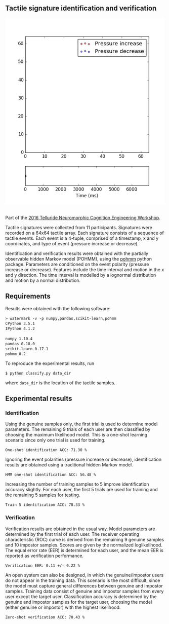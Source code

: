 ## Tactile signature identification and verification

<div align="center">
  <img src="figures/signature.gif"><br><br>
</div>

Part of the [2016 Telluride Neuromorphic Cognition Engineering Workshop](http://telluride.iniforum.ch/).

Tactile signatures were collected from 11 participants. Signatures were recorded on a 64x64 tactile array. Each signature consists of a sequence of tactile events. Each event is a 4-tuple, comprised of a timestamp, x and y coordinates, and type of event (pressure increase or decrease).

Identification and verification results were obtained with the partially observable hidden Markov model (POHMM), using the [pohmm](https://github.com/vmonaco/pohmm) python package. Parameters are conditioned on the event polarity (pressure increase or decrease). Features include the time interval and motion in the x and y direction. The time interval is modelled by a lognormal distribution and motion by a normal distribution.

## Requirements

Results were obtained with the following software:

```
> watermark -v -p numpy,pandas,scikit-learn,pohmm
CPython 3.5.1
IPython 4.1.2

numpy 1.10.4
pandas 0.18.0
scikit-learn 0.17.1
pohmm 0.2
```

To reproduce the experimental results, run

    $ python classify.py data_dir
    
where `data_dir` is the location of the tactile samples. 

## Experimental results

### Identification

Using the genuine samples only, the first trial is used to determine model parameters. The remaining 9 trials of each user are then classified by choosing the maximum likelihood model. This is a one-shot learning scenario since only one trial is used for training.

    One-shot identification ACC: 71.30 %

Ignoring the event polarities (pressure increase or decrease), identification results are obtained using a traditional hidden Markov model.

    HMM one-shot identification ACC: 56.48 %

Increasing the number of training samples to 5 improve identification accuracy slightly. For each user, the first 5 trials are used for training and the remaining 5 samples for testing.
    
    Train 5 identification ACC: 78.33 %

### Verification

Verification results are obtained in the usual way. Model parameters are determined by the first trial of each user. The receiver operating characteristic (ROC) curve is derived from the remaining 9 genuine samples and 10 impostor samples. Scores are given by the normalized loglikelihood. The equal error rate (EER) is determined for each user, and the mean EER is reported as verification performance.

    Verification EER: 0.11 +/- 0.22 %

An open system can also be designed, in which the genuine/impostor users do not appear in the training data. This scenario is the most difficult, since the model must capture general differences between genuine and impostor samples. Training data consist of genuine and impostor samples from every user except the target user. Classification accuracy is determined by the genuine and impostor samples for the target user, choosing the model (either genuine or impostor) with the highest likelihood. 

    Zero-shot verification ACC: 70.43 %
